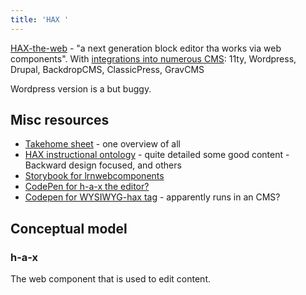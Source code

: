 ```yaml
---
title: 'HAX '
---
```

[HAX-the-web](https://haxtheweb.org/) - "a next generation block editor tha works via web components". With [integrations into numerous CMS](https://haxtheweb.org/integrations-1): 11ty, Wordpress, Drupal, BackdropCMS, ClassicPress, GravCMS

Wordpress version is a but buggy.

## Misc resources 

- [Takehome sheet](https://gist.github.com/btopro/717fe6a29bb8d66cfaa0886c9e8baa72) - one overview of all
- [HAX instructional ontology](https://oer.hax.psu.edu/bto108/sites/haxcellence/ontology) - quite detailed some good content - Backward design focused, and others
- [Storybook for lrnwebcomponents](https://haxapi.vercel.app/?path=/story/about-getting-started--using-penn-state-cdn)
- [CodePen for h-a-x the editor?](https://codepen.io/btopro/pen/rNdbRGp)
- [Codepen for WYSIWYG-hax tag](https://codepen.io/btopro/pen/JZXorX) - apparently runs in an CMS?


## Conceptual model


### h-a-x 

The web component that is used to edit content.